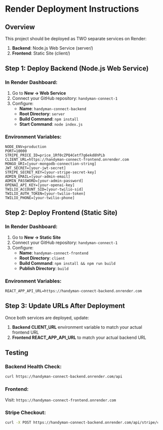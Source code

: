 # Render Deployment Instructions

## Overview
This project should be deployed as TWO separate services on Render:
1. **Backend**: Node.js Web Service (server/)
2. **Frontend**: Static Site (client/)

## Step 1: Deploy Backend (Node.js Web Service)

### In Render Dashboard:
1. Go to **New → Web Service**
2. Connect your GitHub repository: `handyman-connect-1`
3. Configure:
   - **Name**: `handyman-connect-backend`
   - **Root Directory**: `server`
   - **Build Command**: `npm install`
   - **Start Command**: `node index.js`

### Environment Variables:
```
NODE_ENV=production
PORT=10000
STRIPE_PRICE_ID=price_1Rf0cZPQ4Cetf7g6ekd8hPLb
CLIENT_URL=https://handyman-connect-frontend.onrender.com
MONGO_URI=[your-mongodb-connection-string]
JWT_SECRET=[your-jwt-secret]
STRIPE_SECRET_KEY=[your-stripe-secret-key]
ADMIN_EMAIL=[your-admin-email]
ADMIN_PASSWORD=[your-admin-password]
OPENAI_API_KEY=[your-openai-key]
TWILIO_ACCOUNT_SID=[your-twilio-sid]
TWILIO_AUTH_TOKEN=[your-twilio-token]
TWILIO_PHONE=[your-twilio-phone]
```

## Step 2: Deploy Frontend (Static Site)

### In Render Dashboard:
1. Go to **New → Static Site**
2. Connect your GitHub repository: `handyman-connect-1`
3. Configure:
   - **Name**: `handyman-connect-frontend`
   - **Root Directory**: `client`
   - **Build Command**: `npm install && npm run build`
   - **Publish Directory**: `build`

### Environment Variables:
```
REACT_APP_API_URL=https://handyman-connect-backend.onrender.com
```

## Step 3: Update URLs After Deployment

Once both services are deployed, update:

1. **Backend CLIENT_URL** environment variable to match your actual frontend URL
2. **Frontend REACT_APP_API_URL** to match your actual backend URL

## Testing

### Backend Health Check:
```bash
curl https://handyman-connect-backend.onrender.com/api
```

### Frontend:
Visit: `https://handyman-connect-frontend.onrender.com`

### Stripe Checkout:
```bash
curl -X POST https://handyman-connect-backend.onrender.com/api/stripe/create-checkout-session
```
